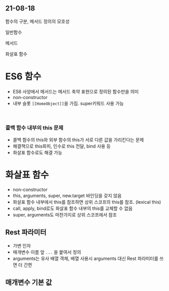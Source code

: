
## 21-08-18

함수의 구분, 메서드 정의의 모호성

일반함수

메서드

화살표 함수

# ES6 함수
- ES6 사양에서 메서드는 메서드 축약 표현으로 정의된 함수만을 의미
- non-constructor
- 내부 슬롯 `[[HomeObject]]`을 가짐. super키워드 사용 가능 

<br>

### 콜백 함수 내부의 this 문제
- 콜백 함수의 this와 외부 함수의 this가 서로 다른 값을 가리킨다는 문제
- 해결책으로 this회피, 인수로 this 전달, bind 사용 등
- 화살표 함수로도 해결 가능

# 화살표 함수

- non-constructor
- this, arguments, super, new.target 바인딩을 갖지 않음
- 화살표 함수 내부에서 this를 참조하면 상위 스코프의 this를 참조. (lexical this)
- call, apply, bind로도 화살표 함수 내부의 this를 교체할 수 없음
- super, arguments도 마찬가지로 상위 스코프에서 참조

## Rest 파라미터
- 가변 인자
- 매개변수 이름 앞 `...` 을 붙여서 정의
- arguments는 유사 배열 객체, 배열 사용시 arguments 대신 Rest 파라미터를 쓰면 더 간편

## 매개변수 기본 값